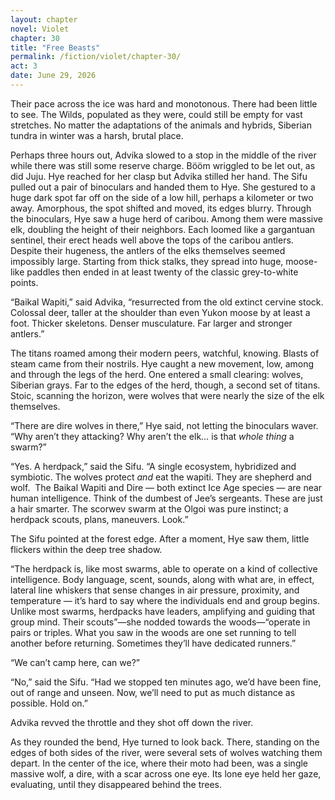 ```yaml
---
layout: chapter
novel: Violet
chapter: 30
title: "Free Beasts"
permalink: /fiction/violet/chapter-30/
act: 3
date: June 29, 2026
---
```

Their pace across the ice was hard and monotonous. There had been little to see. The Wilds, populated as they were, could still be empty for vast stretches. No matter the adaptations of the animals and hybrids, Siberian tundra in winter was a harsh, brutal place.

Perhaps three hours out, Advika slowed to a stop in the middle of the river while there was still some reserve charge. Bööm wriggled to be let out, as did Juju. Hye reached for her clasp but Advika stilled her hand. The Sifu pulled out a pair of binoculars and handed them to Hye. She gestured to a huge dark spot far off on the side of a low hill, perhaps a kilometer or two away. Amorphous, the spot shifted and moved, its edges blurry. Through the binoculars, Hye saw a huge herd of caribou. Among them were massive elk, doubling the height of their neighbors. Each loomed like a gargantuan sentinel, their erect heads well above the tops of the caribou antlers. Despite their hugeness, the antlers of the elks themselves seemed impossibly large. Starting from thick stalks, they spread into huge, moose-like paddles then ended in at least twenty of the classic grey-to-white points.

“Baikal Wapiti,” said Advika, “resurrected from the old extinct cervine stock. Colossal deer, taller at the shoulder than even Yukon moose by at least a foot. Thicker skeletons. Denser musculature. Far larger and stronger antlers.”

The titans roamed among their modern peers, watchful, knowing. Blasts of steam came from their nostrils. Hye caught a new movement, low, among and through the legs of the herd. One entered a small clearing: wolves, Siberian grays. Far to the edges of the herd, though, a second set of titans. Stoic, scanning the horizon, were wolves that were nearly the size of the elk themselves.

“There are dire wolves in there,” Hye said, not letting the binoculars waver. “Why aren’t they attacking? Why aren’t the elk… is that *whole thing* a swarm?”

“Yes. A herdpack,” said the Sifu. “A single ecosystem, hybridized and symbiotic. The wolves protect *and* eat the wapiti. They are shepherd and wolf.  The Baikal Wapiti and Dire — both extinct Ice Age species — are near human intelligence. Think of the dumbest of Jee’s sergeants. These are just a hair smarter. The scorwev swarm at the Olgoi was pure instinct; a herdpack scouts, plans, maneuvers. Look.”

The Sifu pointed at the forest edge. After a moment, Hye saw them, little flickers within the deep tree shadow.

“The herdpack is, like most swarms, able to operate on a kind of collective intelligence. Body language, scent, sounds, along with what are, in effect, lateral line whiskers that sense changes in air pressure, proximity, and temperature — it’s hard to say where the individuals end and group begins. Unlike most swarms, herdpacks have leaders, amplifying and guiding that group mind. Their scouts”—she nodded towards the woods—“operate in pairs or triples. What you saw in the woods are one set running to tell another before returning. Sometimes they’ll have dedicated runners.”

“We can’t camp here, can we?”

“No,” said the Sifu. “Had we stopped ten minutes ago, we’d have been fine, out of range and unseen. Now, we’ll need to put as much distance as possible. Hold on.”

Advika revved the throttle and they shot off down the river.

As they rounded the bend, Hye turned to look back. There, standing on the edges of both sides of the river, were several sets of wolves watching them depart. In the center of the ice, where their moto had been, was a single massive wolf, a dire, with a scar across one eye. Its lone eye held her gaze, evaluating, until they disappeared behind the trees.